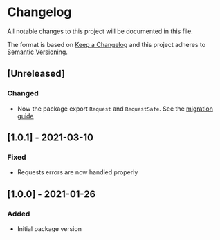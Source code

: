 # Changelog

All notable changes to this project will be documented in this file.

The format is based on [Keep a Changelog](http://keepachangelog.com/en/1.0.0/)
and this project adheres to [Semantic Versioning](http://semver.org/spec/v2.0.0.html).

## [Unreleased]
### Changed
- Now the package export `Request` and `RequestSafe`. See the [migration guide]('./README.md#migration')

## [1.0.1] - 2021-03-10
### Fixed
- Requests errors are now handled properly

## [1.0.0] - 2021-01-26
### Added
- Initial package version
